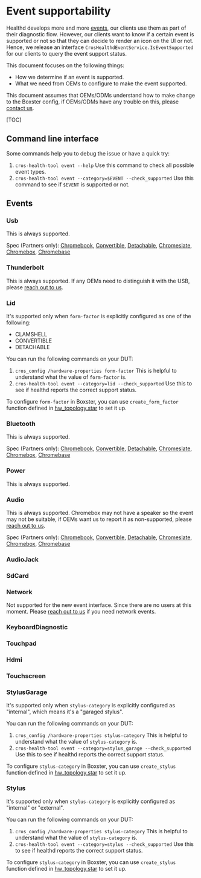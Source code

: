 # Event supportability

Healthd develops more and more
[events](https://chromium.googlesource.com/chromiumos/platform2/+/HEAD/diagnostics/mojom/public/cros_healthd_events.mojom),
our clients use them as part of their diagnostic flow. However, our clients want
to know if a certain event is supported or not so that they can decide to render
an icon on the UI or not. Hence, we release an interface
`CrosHealthdEventService.IsEventSupported` for our clients to query the event
support status.

This document focuses on the following things:
- How we determine if an event is supported.
- What we need from OEMs to configure to make the event supported.

This document assumes that OEMs/ODMs understand how to make change to the
Boxster config, if OEMs/ODMs have any trouble on this, please
[contact us][team-contact].

[team-contact]: mailto:cros-tdm-tpe-eng@google.com

[TOC]

## Command line interface

Some commands help you to debug the issue or have a quick try:

1. `cros-health-tool event --help` Use this command to check all possible event
   types.
2. `cros-health-tool event --category=$EVENT --check_supported` Use this command
   to see if `$EVENT` is supported or not.

## Events

### Usb

This is always supported.

Spec (Partners only):
[Chromebook](https://chromeos.google.com/partner/dlm/docs/latest-requirements/chromebook.html#usbc-gen-0001-v01),
[Convertible](https://chromeos.google.com/partner/dlm/docs/latest-requirements/convertible.html#usbc-gen-0001-v01),
[Detachable](https://chromeos.google.com/partner/dlm/docs/latest-requirements/detachable.html#usbc-gen-0012-v01),
[Chromeslate](https://chromeos.google.com/partner/dlm/docs/latest-requirements/chromeslate.html#usbc-gen-0005-v01),
[Chromebox](https://chromeos.google.com/partner/dlm/docs/latest-requirements/chromebox.html#usbc-gen-0004-v01),
[Chromebase](https://chromeos.google.com/partner/dlm/docs/latest-requirements/chromebase.html#usb-type-c-ports)

### Thunderbolt

This is always supported. If any OEMs need to distinguish it with the USB,
please [reach out to us][team-contact].

### Lid

It's supported only when `form-factor` is explicitly configured as one of the
following:
- CLAMSHELL
- CONVERTIBLE
- DETACHABLE

You can run the following commands on your DUT:
1. `cros_config /hardware-properties form-factor` This is helpful to understand
   what the value of `form-factor` is.
2. `cros-health-tool event --category=lid --check_supported` Use this to see if
   healthd reports the correct support status.

To configure `form-factor` in Boxster, you can use `create_form_factor` function
defined in
[hw_topology.star](https://chromium.googlesource.com/chromiumos/config/+/refs/heads/main/util/hw_topology.star)
to set it up.

### Bluetooth

This is always supported.

Spec (Partners only):
[Chromebook](https://chromeos.google.com/partner/dlm/docs/latest-requirements/chromebook.html#bt-gen-0001-v01),
[Convertible](https://chromeos.google.com/partner/dlm/docs/latest-requirements/convertible.html#bt-gen-0001-v01),
[Detachable](https://chromeos.google.com/partner/dlm/docs/latest-requirements/detachable.html#bt-gen-0001-v01),
[Chromeslate](https://chromeos.google.com/partner/dlm/docs/latest-requirements/chromeslate.html#bt-gen-0001-v01),
[Chromebox](https://chromeos.google.com/partner/dlm/docs/latest-requirements/chromebox.html#bt-gen-0001-v01),
[Chromebase](https://chromeos.google.com/partner/dlm/docs/latest-requirements/chromebase.html#bt-gen-0001-v01)

### Power

This is always supported.

### Audio

This is always supported. Chromebox may not have a speaker so the event may not
be suitable, if OEMs want us to report it as non-supported, please
[reach out to us][team-contact].

Spec (Partners only):
[Chromebook](https://chromeos.google.com/partner/dlm/docs/latest-requirements/chromebook.html#spkr-gen-0007-v01),
[Convertible](https://chromeos.google.com/partner/dlm/docs/latest-requirements/convertible.html#spkr-gen-0003-v01),
[Detachable](https://chromeos.google.com/partner/dlm/docs/latest-requirements/detachable.html#spkr-gen-0001-v01),
[Chromeslate](https://chromeos.google.com/partner/dlm/docs/latest-requirements/chromeslate.html#spkr-gen-0005-v01),
[Chromebox](https://chromeos.google.com/partner/dlm/docs/latest-requirements/chromebox.html#spkr-gen-0004-v01),
[Chromebase](https://chromeos.google.com/partner/dlm/docs/latest-requirements/chromebase.html#spkr-gen-0007-v01)

### AudioJack

### SdCard

### Network

Not supported for the new event interface. Since there are no users at this
moment. Please [reach out to us][team-contact] if you need network events.

### KeyboardDiagnostic

### Touchpad

### Hdmi

### Touchscreen

### StylusGarage

It's supported only when `stylus-category` is explicitly configured as
"internal", which means it's a "garaged stylus".

You can run the following commands on your DUT:
1. `cros_config /hardware-properties stylus-category` This is helpful to
   understand what the value of `stylus-category` is.
2. `cros-health-tool event --category=stylus_garage --check_supported` Use this
   to see if healthd reports the correct support status.

To configure `stylus-category` in Boxster, you can use `create_stylus` function
defined in
[hw_topology.star](https://chromium.googlesource.com/chromiumos/config/+/refs/heads/main/util/hw_topology.star)
to set it up.

### Stylus

It's supported only when `stylus-category` is explicitly configured as
"internal" or "external".

You can run the following commands on your DUT:
1. `cros_config /hardware-properties stylus-category` This is helpful to
   understand what the value of `stylus-category` is.
2. `cros-health-tool event --category=stylus --check_supported` Use this to see
   if healthd reports the correct support status.

To configure `stylus-category` in Boxster, you can use `create_stylus` function
defined in
[hw_topology.star](https://chromium.googlesource.com/chromiumos/config/+/refs/heads/main/util/hw_topology.star)
to set it up.
